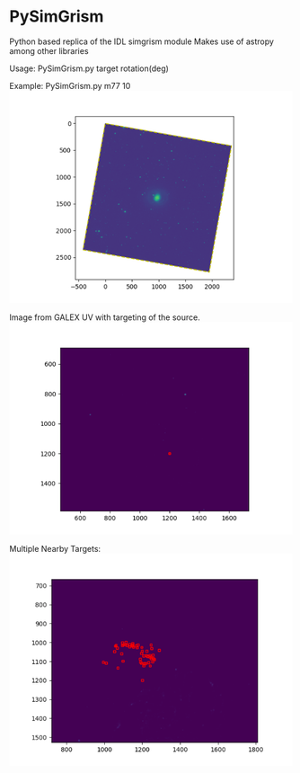 # PySimGrism
Python based replica of the IDL simgrism module
Makes use of astropy among other libraries

Usage: PySimGrism.py target rotation(deg)

Example:
PySimGrism.py m77 10
![](pysimgrism_m77_10.png)

Image from GALEX UV with targeting of the source.
![](m81_targeted.png)

Multiple Nearby Targets:
![](m101_nearby_targets.png)
